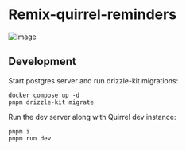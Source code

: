 # Remix-quirrel-reminders

![image](https://github.com/user-attachments/assets/f0dc6395-bc04-4e39-a92b-e3c0f6393f40)

## Development

Start postgres server and run drizzle-kit migrations:

```shellscript
docker compose up -d
pnpm drizzle-kit migrate
```

Run the dev server along with Quirrel dev instance:

```shellscript
pnpm i
pnpm run dev
```
